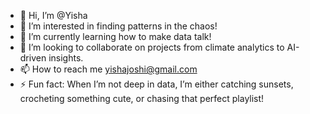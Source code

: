 - 👋 Hi, I’m @Yisha
- 👀 I’m interested in finding patterns in the chaos!
- 🌱 I’m currently learning how to make data talk!
- 💞️ I’m looking to collaborate on projects from climate analytics to AI-driven insights.
- 📫 How to reach me yishajoshi@gmail.com
- ⚡ Fun fact: When I’m not deep in data, I’m either catching sunsets, crocheting something cute, or chasing that perfect playlist!

<!---
YishaJ/YishaJ is a ✨ special ✨ repository because its `README.md` (this file) appears on your GitHub profile.
You can click the Preview link to take a look at your changes.
--->
